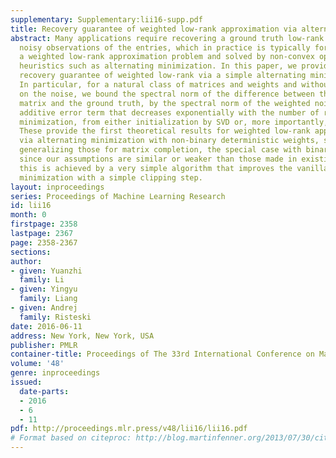 ```yaml
---
supplementary: Supplementary:lii16-supp.pdf
title: Recovery guarantee of weighted low-rank approximation via alternating minimization
abstract: Many applications require recovering a ground truth low-rank matrix from
  noisy observations of the entries, which in practice is typically formulated as
  a weighted low-rank approximation problem and solved by non-convex optimization
  heuristics such as alternating minimization. In this paper, we provide provable
  recovery guarantee of weighted low-rank via a simple alternating minimization algorithm.
  In particular, for a natural class of matrices and weights and without any assumption
  on the noise, we bound the spectral norm of the difference between the recovered
  matrix and the ground truth, by the spectral norm of the weighted noise plus an
  additive error term that decreases exponentially with the number of rounds of alternating
  minimization, from either initialization by SVD or, more importantly, random initialization.
  These provide the first theoretical results for weighted low-rank approximation
  via alternating minimization with non-binary deterministic weights, significantly
  generalizing those for matrix completion, the special case with binary weights,
  since our assumptions are similar or weaker than those made in existing works. Furthermore,
  this is achieved by a very simple algorithm that improves the vanilla alternating
  minimization with a simple clipping step.
layout: inproceedings
series: Proceedings of Machine Learning Research
id: lii16
month: 0
firstpage: 2358
lastpage: 2367
page: 2358-2367
sections: 
author:
- given: Yuanzhi
  family: Li
- given: Yingyu
  family: Liang
- given: Andrej
  family: Risteski
date: 2016-06-11
address: New York, New York, USA
publisher: PMLR
container-title: Proceedings of The 33rd International Conference on Machine Learning
volume: '48'
genre: inproceedings
issued:
  date-parts:
  - 2016
  - 6
  - 11
pdf: http://proceedings.mlr.press/v48/lii16/lii16.pdf
# Format based on citeproc: http://blog.martinfenner.org/2013/07/30/citeproc-yaml-for-bibliographies/
---
```

